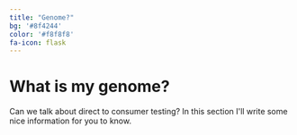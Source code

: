 ```yaml
---
title: "Genome?"
bg: '#8f4244' 
color: '#f8f8f8' 
fa-icon: flask
---
```

# What is my genome?

Can we talk about direct to consumer testing? In this section I'll write some nice information for you to know.
